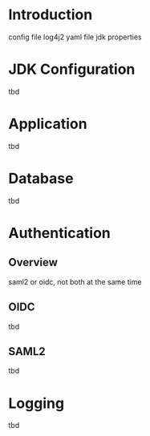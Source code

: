 # Introduction

config file
log4j2 yaml file
jdk properties

# JDK Configuration
tbd

# Application
tbd

# Database
tbd

# Authentication
## Overview
saml2 or oidc, not both at the same time


## OIDC
tbd

## SAML2
tbd


# Logging
tbd

